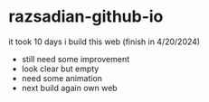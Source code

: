 # razsadian-github-io

it took 10 days i build this web (finish in 4/20/2024)

- still need some improvement
- look clear but empty
- need some animation
- next build again own web

